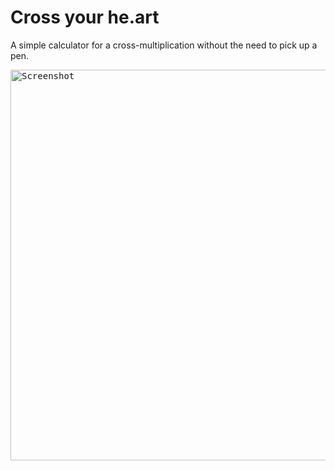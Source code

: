 # Cross your he.art

A simple calculator for a cross-multiplication without the need to pick up a pen.

<kbd><img width="625" alt="Screenshot" src="https://user-images.githubusercontent.com/1079135/209587989-66405ce0-31a8-447e-8341-128aa7ee38ea.png"></kbd>
